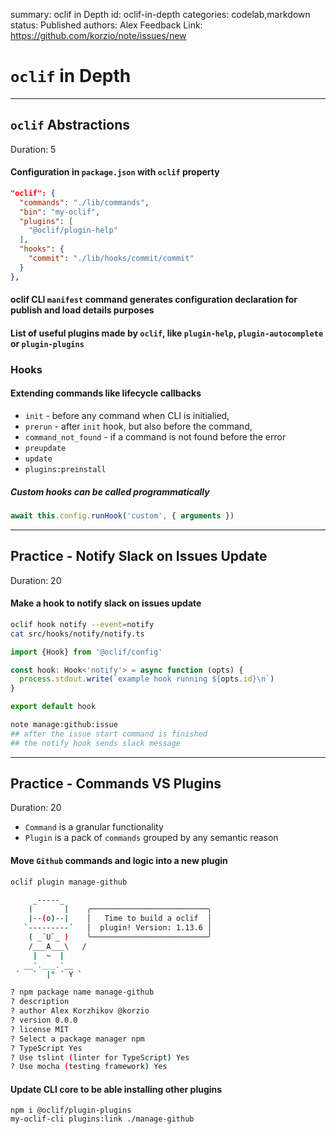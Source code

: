summary: oclif in Depth
id: oclif-in-depth
categories: codelab,markdown
status: Published 
authors: Alex
Feedback Link: https://github.com/korzio/note/issues/new

# `oclif` in Depth

---

## `oclif` Abstractions
Duration: 5

#### Configuration in `package.json` with `oclif` property

```json
"oclif": {
  "commands": "./lib/commands",
  "bin": "my-oclif",
  "plugins": [
    "@oclif/plugin-help"
  ],
  "hooks": {
    "commit": "./lib/hooks/commit/commit"
  }
},
```

#### oclif CLI `manifest` command generates configuration declaration for publish and load details purposes

#### List of useful plugins made by `oclif`, like `plugin-help`, `plugin-autocomplete` or `plugin-plugins`

### Hooks

#### Extending commands like lifecycle callbacks

- `init` - before any command when CLI is initialied,
- `prerun` - after `init` hook, but also before the command,
- `command_not_found` - if a command is not found before the error
- `preupdate`
- `update`
- `plugins:preinstall`

##### Custom hooks can be called programmatically

```ts
await this.config.runHook('custom', { arguments })
```

---

## Practice - Notify Slack on Issues Update
Duration: 20

#### Make a hook to notify slack on issues update

```bash
oclif hook notify --event=notify
cat src/hooks/notify/notify.ts
```

```ts
import {Hook} from '@oclif/config'

const hook: Hook<'notify'> = async function (opts) {
  process.stdout.write(`example hook running ${opts.id}\n`)
}

export default hook
```

```bash
note manage:github:issue
## after the issue start command is finished
## the notify hook sends slack message
```

---

## Practice - Commands VS Plugins
Duration: 20

- `Command` is a granular functionality
- `Plugin` is a pack of `commands` grouped by any semantic reason

#### Move `Github` commands and logic into a new plugin

```bash
oclif plugin manage-github

     _-----_
    |       |    ╭──────────────────────────╮
    |--(o)--|    │   Time to build a oclif  │
   `---------´   │  plugin! Version: 1.13.6 │
    ( _´U`_ )    ╰──────────────────────────╯
    /___A___\   /
     |  ~  |
   __'.___.'__
 ´   `  |° ´ Y `

? npm package name manage-github
? description
? author Alex Korzhikov @korzio
? version 0.0.0
? license MIT
? Select a package manager npm
? TypeScript Yes
? Use tslint (linter for TypeScript) Yes
? Use mocha (testing framework) Yes
```

#### Update CLI core to be able installing other plugins

```
npm i @oclif/plugin-plugins
my-oclif-cli plugins:link ./manage-github
```